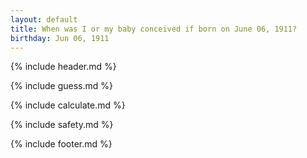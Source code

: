 ```yaml
---
layout: default
title: When was I or my baby conceived if born on June 06, 1911?
birthday: Jun 06, 1911
---
```


{% include header.md %}

{% include guess.md %}

{% include calculate.md %}

{% include safety.md %}

{% include footer.md %}



